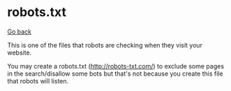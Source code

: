 # robots.txt

[Go back](../index.md#websites-improvements-summary)

This is one of the files that robots are checking
when they visit your website.

You may create a robots.txt (<http://robots-txt.com/>)
to exclude some pages in the search/disallow some bots
but that's not because you create this file that
robots will listen.